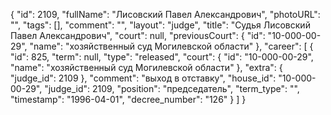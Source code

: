 {
    "id": 2109,
    "fullName": "Лисовский Павел Александрович",
    "photoURL": "",
    "tags": [],
    "comment": "",
    "layout": "judge",
    "title": "Судья Лисовский Павел Александрович",
    "court": null,
    "previousCourt": {
        "id": "10-000-00-29",
        "name": "хозяйственный суд Могилевской области"
    },
    "career": [
        {
            "id": 825,
            "term": null,
            "type": "released",
            "court": {
                "id": "10-000-00-29",
                "name": "хозяйственный суд Могилевской области"
            },
            "extra": {
                "judge_id": 2109
            },
            "comment": "выход в отставку",
            "house_id": "10-000-00-29",
            "judge_id": 2109,
            "position": "председатель",
            "term_type": "",
            "timestamp": "1996-04-01",
            "decree_number": "126"
        }
    ]
}